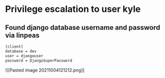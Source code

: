 # Privilege escalation to user kyle
## Found django database username and password via linpeas
```bash
[client]
database = dev
user = djangouser
password = DjangoSuperPassword
```
![[Pasted image 20211004121212.png]]